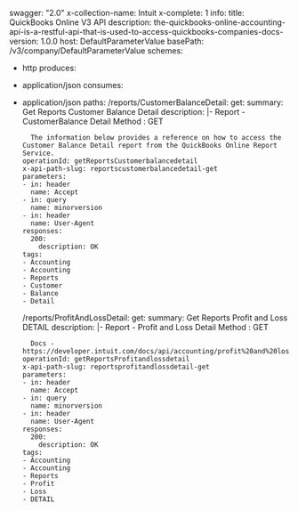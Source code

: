swagger: "2.0"
x-collection-name: Intuit
x-complete: 1
info:
  title: QuickBooks Online V3 API
  description: the-quickbooks-online-accounting-api-is-a-restful-api-that-is-used-to-access-quickbooks-companies-docs-
  version: 1.0.0
host: DefaultParameterValue
basePath: /v3/company/DefaultParameterValue
schemes:
- http
produces:
- application/json
consumes:
- application/json
paths:
  /reports/CustomerBalanceDetail:
    get:
      summary: Get Reports Customer Balance Detail
      description: |-
        Report - CustomerBalance Detail
        Method : GET

        The information below provides a reference on how to access the Customer Balance Detail report from the QuickBooks Online Report Service.
      operationId: getReportsCustomerbalancedetail
      x-api-path-slug: reportscustomerbalancedetail-get
      parameters:
      - in: header
        name: Accept
      - in: query
        name: minorversion
      - in: header
        name: User-Agent
      responses:
        200:
          description: OK
      tags:
      - Accounting
      - Accounting
      - Reports
      - Customer
      - Balance
      - Detail
  /reports/ProfitAndLossDetail:
    get:
      summary: Get Reports Profit and Loss DETAIL
      description: |-
        Report - Profit and Loss Detail
        Method : GET

        Docs - https://developer.intuit.com/docs/api/accounting/profit%20and%20loss%20detail
      operationId: getReportsProfitandlossdetail
      x-api-path-slug: reportsprofitandlossdetail-get
      parameters:
      - in: header
        name: Accept
      - in: query
        name: minorversion
      - in: header
        name: User-Agent
      responses:
        200:
          description: OK
      tags:
      - Accounting
      - Accounting
      - Reports
      - Profit
      - Loss
      - DETAIL